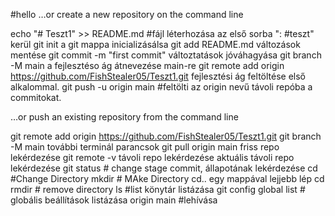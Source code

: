 #hello
…or create a new repository on the command line

echo "# Teszt1" >> README.md #fájl léterhozása az első sorba ": #teszt" kerül
git init  a git mappa inicializásálsa 
git add README.md változások mentése
git commit -m "first commit" változtatások jóváhagyása 
git branch -M main a fejlesztéso ág átnevezése main-re 
git remote add origin https://github.com/FishStealer05/Teszt1.git fejlesztési ág feltöltése első alkalommal.
git push -u origin main #feltölti az origin nevű távoli repóba a commitokat.

…or push an existing repository from the command line

git remote add origin https://github.com/FishStealer05/Teszt1.git
git branch -M main
további terminál parancsok
git pull   origin main friss repo lekérdezése
git remote -v  távoli repo lekérdezése aktuális távoli repo lekérdezése
git status # change stage commit, 
állapotának lekérdezése
cd #Change Directory 
mkdir # MAke Directory 
cd.. egy mappával lejjebb lép
cd  <directory name>
  rmdir <directory name>  # remove directory
  ls #list könytár listázása
  git config global list  # globális  beállítások listázása
origin main #lehívása